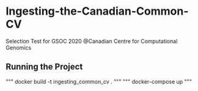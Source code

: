 # Ingesting-the-Canadian-Common-CV
Selection Test for GSOC 2020 @Canadian Centre for Computational Genomics

## Running the Project
"""
docker build -t ingesting_common_cv .
"""
"""
 docker-compose up
"""
